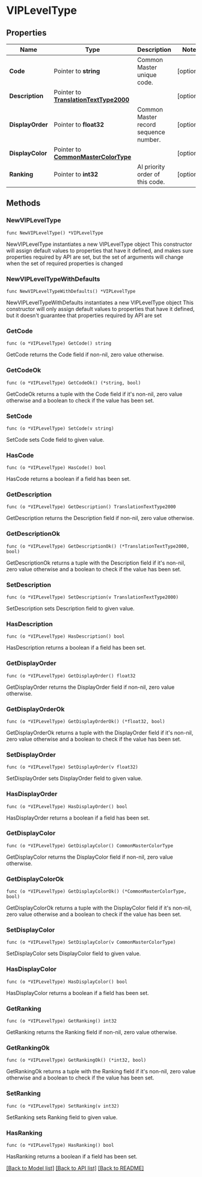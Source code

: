 # VIPLevelType

## Properties

Name | Type | Description | Notes
------------ | ------------- | ------------- | -------------
**Code** | Pointer to **string** | Common Master unique code. | [optional] 
**Description** | Pointer to [**TranslationTextType2000**](TranslationTextType2000.md) |  | [optional] 
**DisplayOrder** | Pointer to **float32** | Common Master record sequence number. | [optional] 
**DisplayColor** | Pointer to [**CommonMasterColorType**](CommonMasterColorType.md) |  | [optional] 
**Ranking** | Pointer to **int32** | AI priority order of this code. | [optional] 

## Methods

### NewVIPLevelType

`func NewVIPLevelType() *VIPLevelType`

NewVIPLevelType instantiates a new VIPLevelType object
This constructor will assign default values to properties that have it defined,
and makes sure properties required by API are set, but the set of arguments
will change when the set of required properties is changed

### NewVIPLevelTypeWithDefaults

`func NewVIPLevelTypeWithDefaults() *VIPLevelType`

NewVIPLevelTypeWithDefaults instantiates a new VIPLevelType object
This constructor will only assign default values to properties that have it defined,
but it doesn't guarantee that properties required by API are set

### GetCode

`func (o *VIPLevelType) GetCode() string`

GetCode returns the Code field if non-nil, zero value otherwise.

### GetCodeOk

`func (o *VIPLevelType) GetCodeOk() (*string, bool)`

GetCodeOk returns a tuple with the Code field if it's non-nil, zero value otherwise
and a boolean to check if the value has been set.

### SetCode

`func (o *VIPLevelType) SetCode(v string)`

SetCode sets Code field to given value.

### HasCode

`func (o *VIPLevelType) HasCode() bool`

HasCode returns a boolean if a field has been set.

### GetDescription

`func (o *VIPLevelType) GetDescription() TranslationTextType2000`

GetDescription returns the Description field if non-nil, zero value otherwise.

### GetDescriptionOk

`func (o *VIPLevelType) GetDescriptionOk() (*TranslationTextType2000, bool)`

GetDescriptionOk returns a tuple with the Description field if it's non-nil, zero value otherwise
and a boolean to check if the value has been set.

### SetDescription

`func (o *VIPLevelType) SetDescription(v TranslationTextType2000)`

SetDescription sets Description field to given value.

### HasDescription

`func (o *VIPLevelType) HasDescription() bool`

HasDescription returns a boolean if a field has been set.

### GetDisplayOrder

`func (o *VIPLevelType) GetDisplayOrder() float32`

GetDisplayOrder returns the DisplayOrder field if non-nil, zero value otherwise.

### GetDisplayOrderOk

`func (o *VIPLevelType) GetDisplayOrderOk() (*float32, bool)`

GetDisplayOrderOk returns a tuple with the DisplayOrder field if it's non-nil, zero value otherwise
and a boolean to check if the value has been set.

### SetDisplayOrder

`func (o *VIPLevelType) SetDisplayOrder(v float32)`

SetDisplayOrder sets DisplayOrder field to given value.

### HasDisplayOrder

`func (o *VIPLevelType) HasDisplayOrder() bool`

HasDisplayOrder returns a boolean if a field has been set.

### GetDisplayColor

`func (o *VIPLevelType) GetDisplayColor() CommonMasterColorType`

GetDisplayColor returns the DisplayColor field if non-nil, zero value otherwise.

### GetDisplayColorOk

`func (o *VIPLevelType) GetDisplayColorOk() (*CommonMasterColorType, bool)`

GetDisplayColorOk returns a tuple with the DisplayColor field if it's non-nil, zero value otherwise
and a boolean to check if the value has been set.

### SetDisplayColor

`func (o *VIPLevelType) SetDisplayColor(v CommonMasterColorType)`

SetDisplayColor sets DisplayColor field to given value.

### HasDisplayColor

`func (o *VIPLevelType) HasDisplayColor() bool`

HasDisplayColor returns a boolean if a field has been set.

### GetRanking

`func (o *VIPLevelType) GetRanking() int32`

GetRanking returns the Ranking field if non-nil, zero value otherwise.

### GetRankingOk

`func (o *VIPLevelType) GetRankingOk() (*int32, bool)`

GetRankingOk returns a tuple with the Ranking field if it's non-nil, zero value otherwise
and a boolean to check if the value has been set.

### SetRanking

`func (o *VIPLevelType) SetRanking(v int32)`

SetRanking sets Ranking field to given value.

### HasRanking

`func (o *VIPLevelType) HasRanking() bool`

HasRanking returns a boolean if a field has been set.


[[Back to Model list]](../README.md#documentation-for-models) [[Back to API list]](../README.md#documentation-for-api-endpoints) [[Back to README]](../README.md)


